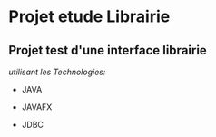 # Projet etude Librairie 

## Projet test d'une interface librairie

*utilisant les Technologies:*

- JAVA

- JAVAFX

- JDBC
